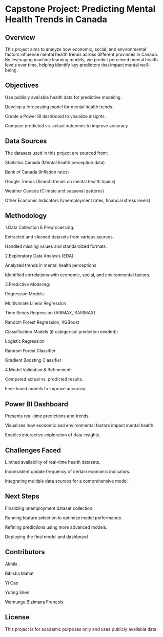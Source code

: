 # Capstone Project: Predicting Mental Health Trends in Canada

## Overview
This project aims to analyze how economic, social, and environmental factors influence mental health trends across different provinces in Canada. By leveraging machine learning models, we predict perceived mental health levels over time, helping identify key predictors that impact mental well-being.

## Objectives
Use publicly available health data for predictive modeling.

Develop a forecasting model for mental health trends.

Create a Power BI dashboard to visualize insights.

Compare predicted vs. actual outcomes to improve accuracy.
## Data Sources
The datasets used in this project are sourced from:

Statistics Canada (Mental health perception data)

Bank of Canada (Inflation rates)

Google Trends (Search trends on mental health topics)

Weather Canada (Climate and seasonal patterns)

Other Economic Indicators (Unemployment rates, financial stress levels)
## Methodology
1.Data Collection & Preprocessing:

  Extracted and cleaned datasets from various sources.

  Handled missing values and standardized formats.

2.Exploratory Data Analysis (EDA):

  Analyzed trends in mental health perceptions.

  Identified correlations with economic, social, and environmental factors.

3.Predictive Modeling:

Regression Models:

  Multivariate Linear Regression

  Time Series Regression (ARIMAX, SARIMAX)

  Random Forest Regression, XGBoost

Classification Models (if categorical prediction needed):

  Logistic Regression

  Random Forest Classifier

  Gradient Boosting Classifier

4.Model Validation & Refinement:

  Compared actual vs. predicted results.

  Fine-tuned models to improve accuracy.

## Power BI Dashboard
Presents real-time predictions and trends.

Visualizes how economic and environmental factors impact mental health.

Enables interactive exploration of data insights.
## Challenges Faced
Limited availability of real-time health datasets.

Inconsistent update frequency of certain economic indicators.

Integrating multiple data sources for a comprehensive model.
## Next Steps
Finalizing unemployment dataset collection.

Running feature selection to optimize model performance.

Refining predictions using more advanced models.

Deploying the final model and dashboard
## Contributors
Akhila .

Bibisha Mahat

Yi Cao

Yuting Shen

Wamungu Bizimana Francois

## License
This project is for academic purposes only and uses publicly available data
